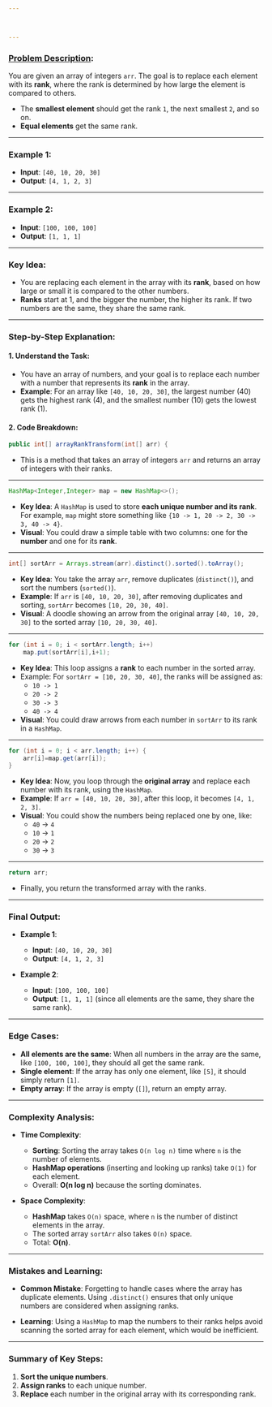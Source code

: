 ```yaml
---



---
```

### **[Problem Description](https://leetcode.com/problems/rank-transform-of-an-array/description/?envType=daily-question&envId=2024-10-02)**:  
You are given an array of integers `arr`. The goal is to replace each element with its **rank**, where the rank is determined by how large the element is compared to others.  
- The **smallest element** should get the rank `1`, the next smallest `2`, and so on.
- **Equal elements** get the same rank.

---

### **Example 1**:

- **Input**: `[40, 10, 20, 30]`
- **Output**: `[4, 1, 2, 3]`

---

### **Example 2**:

- **Input**: `[100, 100, 100]`
- **Output**: `[1, 1, 1]`

---

### **Key Idea**:
- You are replacing each element in the array with its **rank**, based on how large or small it is compared to the other numbers.
- **Ranks** start at 1, and the bigger the number, the higher its rank. If two numbers are the same, they share the same rank.

---

### **Step-by-Step Explanation**:

#### 1. **Understand the Task**:
   - You have an array of numbers, and your goal is to replace each number with a number that represents its **rank** in the array.
   - **Example**: For an array like `[40, 10, 20, 30]`, the largest number (40) gets the highest rank (4), and the smallest number (10) gets the lowest rank (1). 
   
#### 2. **Code Breakdown**:

```java
public int[] arrayRankTransform(int[] arr) {
```
- This is a method that takes an array of integers `arr` and returns an array of integers with their ranks.

---

```java
HashMap<Integer,Integer> map = new HashMap<>();
```
- **Key Idea**: A `HashMap` is used to store **each unique number and its rank**. For example, `map` might store something like `{10 -> 1, 20 -> 2, 30 -> 3, 40 -> 4}`.
- **Visual**: You could draw a simple table with two columns: one for the **number** and one for its **rank**.

---

```java
int[] sortArr = Arrays.stream(arr).distinct().sorted().toArray();
```
- **Key Idea**: You take the array `arr`, remove duplicates (`distinct()`), and sort the numbers (`sorted()`).
- **Example**: If `arr` is `[40, 10, 20, 30]`, after removing duplicates and sorting, `sortArr` becomes `[10, 20, 30, 40]`.
- **Visual**: A doodle showing an arrow from the original array `[40, 10, 20, 30]` to the sorted array `[10, 20, 30, 40]`.

---

```java
for (int i = 0; i < sortArr.length; i++)
    map.put(sortArr[i],i+1);
```
- **Key Idea**: This loop assigns a **rank** to each number in the sorted array.
- Example: For `sortArr = [10, 20, 30, 40]`, the ranks will be assigned as:
  - `10 -> 1`
  - `20 -> 2`
  - `30 -> 3`
  - `40 -> 4`
- **Visual**: You could draw arrows from each number in `sortArr` to its rank in a `HashMap`.

---

```java
for (int i = 0; i < arr.length; i++) {
    arr[i]=map.get(arr[i]);
}
```
- **Key Idea**: Now, you loop through the **original array** and replace each number with its rank, using the `HashMap`.
- **Example**: If `arr = [40, 10, 20, 30]`, after this loop, it becomes `[4, 1, 2, 3]`.
- **Visual**: You could show the numbers being replaced one by one, like:
  - `40` → `4`
  - `10` → `1`
  - `20` → `2`
  - `30` → `3`

---

```java
return arr;
```
- Finally, you return the transformed array with the ranks.

---

### **Final Output**:
- **Example 1**: 
  - **Input**: `[40, 10, 20, 30]`
  - **Output**: `[4, 1, 2, 3]`
  
- **Example 2**: 
  - **Input**: `[100, 100, 100]`
  - **Output**: `[1, 1, 1]` (since all elements are the same, they share the same rank).

---

### **Edge Cases**:
- **All elements are the same**: When all numbers in the array are the same, like `[100, 100, 100]`, they should all get the same rank.
- **Single element**: If the array has only one element, like `[5]`, it should simply return `[1]`.
- **Empty array**: If the array is empty (`[]`), return an empty array.

---

### **Complexity Analysis**:  

- **Time Complexity**:
  - **Sorting**: Sorting the array takes `O(n log n)` time where `n` is the number of elements.
  - **HashMap operations** (inserting and looking up ranks) take `O(1)` for each element.
  - Overall: **O(n log n)** because the sorting dominates.

- **Space Complexity**:
  - **HashMap** takes `O(n)` space, where `n` is the number of distinct elements in the array.
  - The sorted array `sortArr` also takes `O(n)` space.
  - Total: **O(n)**.

---

### **Mistakes and Learning**:

- **Common Mistake**: Forgetting to handle cases where the array has duplicate elements. Using `.distinct()` ensures that only unique numbers are considered when assigning ranks.
  
- **Learning**: Using a `HashMap` to map the numbers to their ranks helps avoid scanning the sorted array for each element, which would be inefficient.

---

### **Summary of Key Steps**:
1. **Sort the unique numbers**.
2. **Assign ranks** to each unique number.
3. **Replace** each number in the original array with its corresponding rank.
